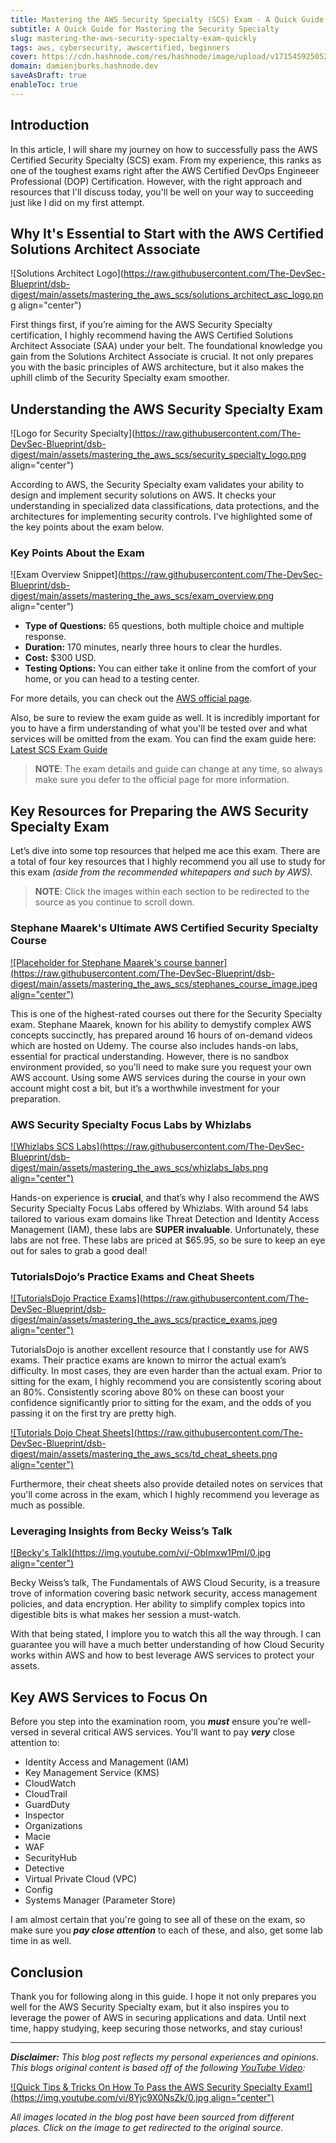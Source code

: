 ```yaml
---
title: Mastering the AWS Security Specialty (SCS) Exam - A Quick Guide
subtitle: A Quick Guide for Mastering the Security Specialty
slug: mastering-the-aws-security-specialty-exam-quickly
tags: aws, cybersecurity, awscertified, beginners
cover: https://cdn.hashnode.com/res/hashnode/image/upload/v1715459250522/gM-1W5Mnp.jpg?auto=format
domain: damienjburks.hashnode.dev
saveAsDraft: true
enableToc: true
---
```


## Introduction

In this article, I will share my journey on how to successfully pass the AWS Certified Security Specialty (SCS) exam. From my experience, this ranks as one of the toughest exams right after the AWS Certified DevOps Engineeer Professional (DOP) Certification. However, with the right approach and resources that I'll discuss today, you'll be well on your way to succeeding just like I did on my first attempt.

## Why It's Essential to Start with the AWS Certified Solutions Architect Associate

![Solutions Architect Logo](<https://raw.githubusercontent.com/The-DevSec-Blueprint/dsb-digest/main/assets/mastering_the_aws_scs/solutions_architect_asc_logo.png> align="center")

First things first, if you’re aiming for the AWS Security Specialty certification, I highly recommend having the AWS Certified Solutions Architect Associate (SAA) under your belt. The foundational knowledge you gain from the Solutions Architect Associate is crucial. It not only prepares you with the basic principles of AWS architecture, but it also makes the uphill climb of the Security Specialty exam smoother.

## Understanding the AWS Security Specialty Exam

![Logo for Security Specialty](<https://raw.githubusercontent.com/The-DevSec-Blueprint/dsb-digest/main/assets/mastering_the_aws_scs/security_specialty_logo.png> align="center")

According to AWS, the Security Specialty exam validates your ability to design and implement security solutions on AWS. It checks your understanding in specialized data classifications, data protections, and the architectures for implementing security controls. I've highlighted some of the key points about the exam below.

### Key Points About the Exam

![Exam Overview Snippet](<https://raw.githubusercontent.com/The-DevSec-Blueprint/dsb-digest/main/assets/mastering_the_aws_scs/exam_overview.png> align="center")

- **Type of Questions:** 65 questions, both multiple choice and multiple response.
- **Duration:** 170 minutes, nearly three hours to clear the hurdles.
- **Cost:** $300 USD.
- **Testing Options:** You can either take it online from the comfort of your home, or you can head to a testing center.

For more details, you can check out the [AWS official page](https://aws.amazon.com/certification/certified-security-specialty/).

Also, be sure to review the exam guide as well. It is incredibly important for you to have a firm understanding of what you'll be tested over and what services will be omitted from the exam. You can find the exam guide here: [Latest SCS Exam Guide](https://d1.awsstatic.com/training-and-certification/docs-security-spec/AWS-Certified-Security-Specialty_Exam-Guide.pdf)

>**NOTE**: The exam details and guide can change at any time, so always make sure you defer to the official page for more information.

## Key Resources for Preparing the AWS Security Specialty Exam

Let’s dive into some top resources that helped me ace this exam. There are a total of four key resources that I highly recommend you all use to study for this exam _(aside from the recommended whitepapers and such by AWS)._

>**NOTE**: Click the images within each section to be redirected to the source as you continue to scroll down.

### Stephane Maarek's Ultimate AWS Certified Security Specialty Course

[![Placeholder for Stephane Maarek's course banner](https://raw.githubusercontent.com/The-DevSec-Blueprint/dsb-digest/main/assets/mastering_the_aws_scs/stephanes_course_image.jpeg align="center")](https://www.udemy.com/course/ultimate-aws-certified-security-specialty/)

This is one of the highest-rated courses out there for the Security Specialty exam. Stephane Maarek, known for his ability to demystify complex AWS concepts succinctly, has prepared around 16 hours of on-demand videos which are hosted on Udemy. The course also includes hands-on labs, essential for practical understanding. However, there is no sandbox environment provided, so you'll need to make sure you request your own AWS account. Using some AWS services during the course in your own account might cost a bit, but it’s a worthwhile investment for your preparation.

### AWS Security Specialty Focus Labs by Whizlabs

[![Whizlabs SCS Labs](https://raw.githubusercontent.com/The-DevSec-Blueprint/dsb-digest/main/assets/mastering_the_aws_scs/whizlabs_labs.png align="center")](https://www.whizlabs.com/aws-certified-security-specialty/)

Hands-on experience is **crucial**, and that’s why I also recommend the AWS Security Specialty Focus Labs offered by Whizlabs. With around 54 labs tailored to various exam domains like Threat Detection and Identity Access Management (IAM), these labs are **SUPER invaluable**. Unfortunately, these labs are not free. These labs are priced at $65.95, so be sure to keep an eye out for sales to grab a good deal!

### TutorialsDojo’s Practice Exams and Cheat Sheets

[![TutorialsDojo Practice Exams](https://raw.githubusercontent.com/The-DevSec-Blueprint/dsb-digest/main/assets/mastering_the_aws_scs/practice_exams.jpeg align="center")](https://portal.tutorialsdojo.com/courses/aws-certified-security-specialty-practice-exams-scs-c02/)

TutorialsDojo is another excellent resource that I constantly use for AWS exams. Their practice exams are known to mirror the actual exam’s difficulty. In most cases, they are even harder than the actual exam. Prior to sitting for the exam, I highly recommend you are consistently scoring about an 80%. Consistently scoring above 80% on these can boost your confidence significantly prior to sitting for the exam, and the odds of you passing it on the first try are pretty high.

[![Tutorials Dojo Cheat Sheets](https://raw.githubusercontent.com/The-DevSec-Blueprint/dsb-digest/main/assets/mastering_the_aws_scs/td_cheat_sheets.png align="center")](https://tutorialsdojo.com/aws-cheat-sheets/)

Furthermore, their cheat sheets also provide detailed notes on services that you'll come across in the exam, which I highly recommend you leverage as much as possible.

### Leveraging Insights from Becky Weiss’s Talk

[![Becky's Talk](https://img.youtube.com/vi/-ObImxw1PmI/0.jpg align="center")](https://www.youtube.com/watch?v=-ObImxw1PmI)

Becky Weiss’s talk, The Fundamentals of AWS Cloud Security, is a treasure trove of information covering basic network security, access management policies, and data encryption. Her ability to simplify complex topics into digestible bits is what makes her session a must-watch.

With that being stated, I implore you to watch this all the way through. I can guarantee you will have a much better understanding of how Cloud Security works within AWS and how to best leverage AWS services to protect your assets.

## Key AWS Services to Focus On

Before you step into the examination room, you _**must**_ ensure you’re well-versed in several critical AWS services. You'll want to pay _**very**_ close attention to:

- Identity Access and Management (IAM)
- Key Management Service (KMS)
- CloudWatch
- CloudTrail
- GuardDuty
- Inspector
- Organizations
- Macie
- WAF
- SecurityHub
- Detective
- Virtual Private Cloud (VPC)
- Config
- Systems Manager (Parameter Store)

I am almost certain that you're going to see all of these on the exam, so make sure you _**pay close attention**_ to each of these, and also, get some lab time in as well.

## Conclusion

Thank you for following along in this guide. I hope it not only prepares you well for the AWS Security Specialty exam, but it also inspires you to leverage the power of AWS in securing applications and data. Until next time, happy studying, keep securing those networks, and stay curious!

---

_**Disclaimer:** This blog post reflects my personal experiences and opinions. This blogs original content is based off of the following [YouTube Video](https://www.youtube.com/watch?v=8Yjc9X0NsZk):_

[![Quick Tips & Tricks On How To Pass the AWS Security Specialty Exam!](https://img.youtube.com/vi/8Yjc9X0NsZk/0.jpg align="center")](https://www.youtube.com/watch?v=8Yjc9X0NsZk)

_All images located in the blog post have been sourced from different places. Click on the image to get redirected to the original source._
